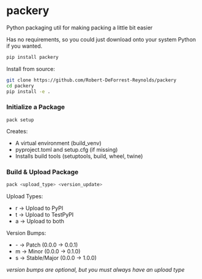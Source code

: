 # packery
Python packaging util for making packing a little bit easier


Has no requirements, so you could just download onto your system Python if you wanted.
```bash
pip install packery
```

Install from source:
```bash
git clone https://github.com/Robert-DeForrest-Reynolds/packery
cd packery
pip install -e .
```

### Initialize a Package
`pack setup`

Creates:
 - A virtual environment (build_venv)
 - pyproject.toml and setup.cfg (if missing)
 - Installs build tools (setuptools, build, wheel, twine)


### Build & Upload Package
```bash
pack <upload_type> <version_update>
```

Upload Types:
 - r → Upload to PyPI
 - t → Upload to TestPyPI
 - a → Upload to both

Version Bumps:
 - \- → Patch (0.0.0 → 0.0.1)
 - m → Minor (0.0.0 → 0.1.0)
 - s → Stable/Major (0.0.0 → 1.0.0)

*version bumps are optional, but you must always have an upload type*